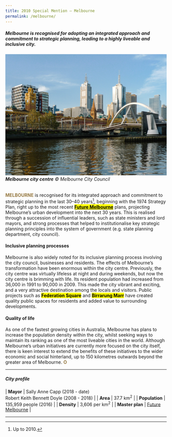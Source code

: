 ```yaml
---
title: 2010 Special Mention — Melbourne
permalink: /melbourne/
---
```


##### Melbourne is recognised for adopting an integrated approach and commitment to strategic planning, leading to a highly liveable and inclusive city.

###### ![Melbourne](/images/special-mentions/melbourne.jpg)**Melbourne city centre** © Melbourne City Council

<b><font color="#967942">MELBOURNE</font></b> is recognised for its integrated approach and commitment to strategic planning in the last 30–40 years[^1], beginning with the 1974 Strategy Plan, right up to the most recent [**<mark>Future Melbourne</mark>**](https://www.melbourne.vic.gov.au/about-melbourne/future-melbourne/future-melbourne-2026-plan/Pages/future-melbourne-2026-plan.aspx) plans, projecting Melbourne’s urban development into the next 30 years. This is realised through a succession of influential leaders, such as state ministers and lord mayors, and strong processes that helped to institutionalise key strategic planning principles into the system of government (e.g. state planning department, city council).

#### **Inclusive planning processes**

Melbourne is also widely noted for its inclusive planning process involving the city council, businesses and residents. The effects of Melbourne’s transformation have been enormous within the city centre. Previously, the city centre was virtually lifeless at night and during weekends, but now the city centre is brimming with life. Its resident population had increased from 36,000 in 1991 to 90,000 in 2009. This made the city vibrant and exciting, and a very attractive destination among the locals and visitors. Public projects such as **<mark>Federation Square</mark>** and **<mark>Birrarung Marr</mark>** have created quality public spaces for residents and added value to surrounding developments.

#### **Quality of life**

As one of the fastest growing cities in Australia, Melbourne has plans to increase the population density within the city, whilst seeking ways to maintain its ranking as one of the most liveable cities in the world. Although Melbourne’s urban initiatives are currently more focused on the city itself, there is keen interest to extend the benefits of these initiatives to the wider economic and social hinterland, up to 150 kilometres outwards beyond the greater area of Melbourne. **<font color="#967942">O</font>**

---

##### **City profile**

| **Mayor** | Sally Anne Capp (2018 - date) <br> Robert Keith Bennett Doyle (2008 - 2018) |
| **Area** | 37.7 km<sup>2</sup> |
| **Population** | 135,959 people (2016) | 
| **Density** | 3,606 per km<sup>2</sup> |
| **Master plan** | [Future Melbourne](https://www.melbourne.vic.gov.au/about-melbourne/future-melbourne/future-melbourne-2026-plan/Pages/future-melbourne-2026-plan.aspx) |

---

[^1]: Up to 2010. 
